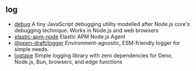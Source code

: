 ## log

- [debug](https://github.com/visionmedia/debug) A tiny JavaScript debugging utility modelled after Node.js core's debugging technique. Works in Node.js and web browsers
- [elastic-apm-node](https://github.com/elastic/apm-agent-nodejs) Elastic APM Node.js Agent
- [@open-draft/logger](https://github.com/open-draft/logger) Environment-agnostic, ESM-friendly logger for simple needs.
- [logtape](https://github.com/dahlia/logtape) Simple logging library with zero dependencies for Deno, Node.js, Bun, browsers, and edge functions